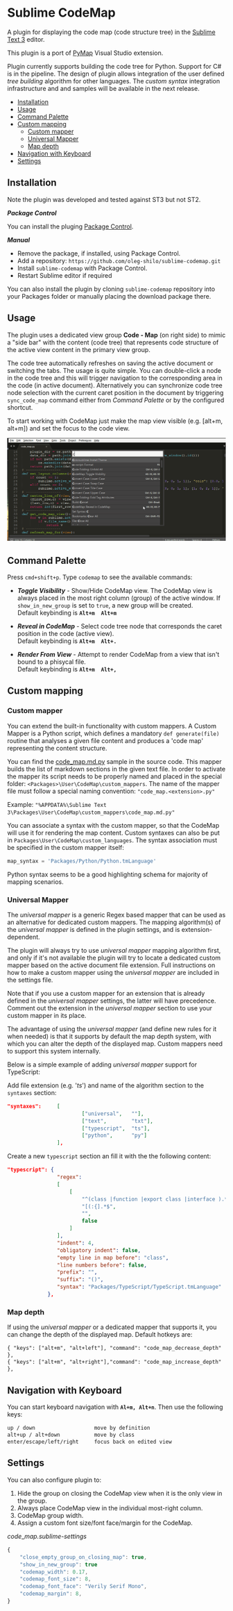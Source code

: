 # Sublime CodeMap

A plugin for displaying the code map (code structure tree) in the [Sublime Text 3](http://sublimetext.com "Sublime Text") editor.

This plugin is a port of [PyMap](https://marketplace.visualstudio.com/items?itemName=OlegShilo.PyMap) Visual Studio extension.

Plugin currently supports building the code tree for Python. Support for C# is in the pipeline. The design of plugin allows integration of the user defined _tree building_ algorithm for other languages. The _custom syntax_ integration infrastructure and and samples will  be available in the next release.

<!-- MarkdownTOC -->

- [Installation](#installation)
- [Usage](#usage)
- [Command Palette](#command-palette)
- [Custom mapping](#custom-mapping)
    - [Custom mapper](#custom-mapper)
    - [Universal Mapper](#universal-mapper)
    - [Map depth](#map-depth)
- [Navigation with Keyboard](#navigation-with-keyboard)
- [Settings](#settings)

<!-- /MarkdownTOC -->


<a name="installation"></a>
## Installation

Note the plugin was developed and tested against ST3 but not ST2.

*__Package Control__*

You can install the pluging [Package Control](https://packagecontrol.io/packages/CodeMap).

*__Manual__*

* Remove the package, if installed, using Package Control.
* Add a repository: `https://github.com/oleg-shilo/sublime-codemap.git`
* Install `sublime-codemap` with Package Control.
* Restart Sublime editor if required

You can also install the plugin by cloning `sublime-codemap` repository into your Packages folder or manually placing the download package there.

<a name="usage"></a>
## Usage
The plugin uses a dedicated view group __Code - Map__ (on right side) to mimic a "side bar" with the content (code tree) that represents code structure of the active view content in the primary view group.

The code tree automatically refreshes on saving the active document or switching the tabs. The usage is quite simple. You can double-click a node in the code tree and this will trigger navigation to the corresponding area in the code (in active document). Alternatively you can synchronize code tree node selection with the current caret position in the document by triggering `sync_code_map` command either from _Command Palette_ or by the configured shortcut.

To start working with CodeMap just make the map view visible (e.g. [alt+m, alt+m]) and set the focus to the code view.

![](images/image1.gif)

<a name="command-palette"></a>
## Command Palette

Press `cmd+shift+p`. Type `codemap` to see the available commands:

* *__Toggle Visibility__* - Show/Hide CodeMap view.
The CodeMap view is always placed in the most right column (group) of the active window. If `show_in_new_group` is set to `true`, a new group will be created.  
Default keybinding is **`Alt+m  Alt+m`**

* *__Reveal in CodeMap__* - Select code tree node that corresponds the caret position in the code (active view).  
Default keybinding is **`Alt+m  Alt+.`**

* *__Render From View__* - Attempt to render CodeMap from a view that isn't bound to a phisycal file.  
Default keybinding is **`Alt+m  Alt+,`**

<a name="custom-mapping"></a>
## Custom mapping

<a name="custom-mapper"></a>
### Custom mapper

You can extend the built-in functionality with custom mappers. A Custom Mapper is a Python script, which defines a mandatory `def generate(file)` routine that analyses a given file content and produces a 'code map' representing the content structure.

You can find the [code_map.md.py](custom_mappers/code_map.md.py) sample in the source code. This mapper builds the list of markdown sections in the given text file.
In order to activate the mapper its script needs to be properly named and placed in the special folder: `<Packages>\User\CodeMap\custom_mappers`. The name of the mapper file must follow a special naming convention:
`"code_map.<extension>.py"`

  Example: `"%APPDATA%\Sublime Text 3\Packages\User\CodeMap\custom_mappers\code_map.md.py"`

You can associate a syntax with the custom mapper, so that the CodeMap will use it for rendering the map content. Custom syntaxes can also be put in `Packages\User\CodeMap\custom_languages`. The syntax association must be specified in the custom mapper itself:
```Python
map_syntax = 'Packages/Python/Python.tmLanguage'
```
Python syntax seems to be a good highlighting schema for majority of mapping scenarios.

<a name="universal-mapper"></a>
### Universal Mapper

The _universal mapper_ is a generic Regex based mapper that can be used as an alternative for dedicated custom mappers. The mapping algorithm(s) of the _universal mapper_ is defined in the plugin settings, and is extension-dependent.

The plugin will always try to use _universal mapper_ mapping algorithm first, and only if it's not available the plugin will try to locate a dedicated custom mapper based on the active document file extension. Full instructions on how to make a custom mapper using the _universal mapper_ are included in the settings file.

Note that if you use a custom mapper for an extension that is already defined in the _universal mapper_ settings, the latter will have precedence. Comment out the extension in the _universal mapper_ section to use your custom mapper in its place.

The advantage of using the _universal mapper_ (and define new rules for it when needed) is that it supports by default the map depth system, with which you can alter the depth of the displayed map. Custom mappers need to support this system internally.

Below is a simple example of adding _universal mapper_ support for TypeScript:

Add file extension (e.g. '_ts_') and name of the algorithm section to the `syntaxes` section:
```json
"syntaxes":     [
                        ["universal",   ""],
                        ["text",        "txt"],
                        ["typescript",  "ts"],
                        ["python",      "py"]
                ],
```

Create a new `typescript` section an fill it with the the following content:
```json
"typescript": {
                "regex":
                [
                    [
                        "^(class |function |export class |interface ).*$",
                        "[(:{].*$",
                        "",
                        false
                    ]
                ],
                "indent": 4,
                "obligatory indent": false,
                "empty line in map before": "class",
                "line numbers before": false,
                "prefix": "",
                "suffix": "()",
                "syntax": "Packages/TypeScript/TypeScript.tmLanguage"
             },
```

<a name="map-depth"></a>
### Map depth

If using the _universal mapper_ or a dedicated mapper that supports it, you can change the depth of the displayed map. Default hotkeys are:

    { "keys": ["alt+m", "alt+left"], "command": "code_map_decrease_depth" },
    { "keys": ["alt+m", "alt+right"],"command": "code_map_increase_depth" },


<a name="navigation-with-keyboard"></a>
## Navigation with Keyboard

You can start keyboard navigation with **`Al+m, Alt+n`**. Then use the following keys: 

    up / down                   move by definition
    alt+up / alt+down           move by class
    enter/escape/left/right     focus back on edited view
    
<a name="settings"></a>
## Settings

You can also configure plugin to:
1. Hide the group on closing the CodeMap view when it is the only view in the group.
2. Always place CodeMap view in the individual most-right column.
3. CodeMap group width.
4. Assign a custom font size/font face/margin for the CodeMap.

_code_\__map.sublime-settings_

```js
{
    "close_empty_group_on_closing_map": true,
    "show_in_new_group": true
    "codemap_width": 0.17,
    "codemap_font_size": 8,
    "codemap_font_face": "Verily Serif Mono",
    "codemap_margin": 8,
}
```
